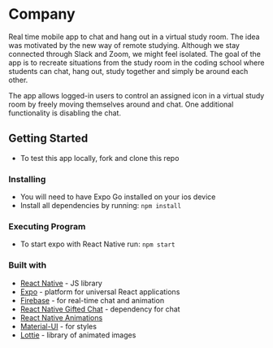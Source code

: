 # Company

Real time mobile app to chat and hang out in a virtual study room. The idea was motivated by the new way of remote studying. Although we stay connected through Slack and Zoom, we might feel isolated. The goal of the app is to recreate situations from the study room in the coding school where students can chat, hang out, study together and simply be around each other.

The app allows logged-in users to control an assigned icon in a virtual study room by freely moving themselves around and chat. One additional functionality is disabling the chat. 

## Getting Started
- To test this app locally, fork and clone this repo 
  
### Installing
- You will need to have Expo Go installed on your ios device 
- Install all dependencies by running: `npm install`

### Executing Program
- To start expo with React Native run: `npm start`  
  
### Built with
- [React Native](https://reactnative.dev/) - JS library
- [Expo](https://expo.dev/) - platform for universal React applications
- [Firebase](https://firebase.google.com/) - for real-time chat and animation
- [React Native Gifted Chat](https://www.npmjs.com/package/react-native-gifted-chat) - dependency for chat
- [React Native Animations](https://reactnative.dev/) 
- [Material-UI](https://material-ui.com/) - for styles
- [Lottie](https://airbnb.design/lottie/) - library of animated images


